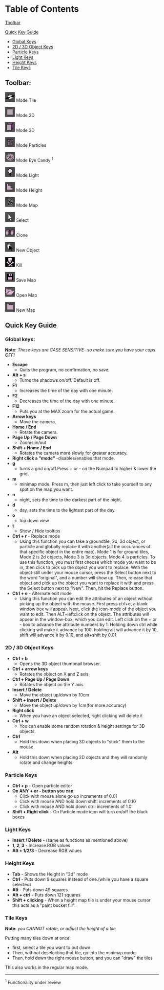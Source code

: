 # Table of Contents

[Toolbar](#toolbar)

[Quick Key Guide](#quick-key-guide)

* [Global Keys](#global-keys)
* [2D / 3D Object Keys](#2d--3d-object-keys)
* [Particle Keys](#particle-keys)
* [Light Keys](#light-keys)
* [Height Keys](#height-keys)
* [Tile Keys](#tile-keys)

## Toolbar:

![Image of Mode Tile](images/mode-tile.png) Mode Tile

![Image of Mode 2D](images/mode-2d.png) Mode 2D

![Image of Mode 3D](images/mode-3d.png) Mode 3D

![Image of Mode Particles](images/mode-particles.png) Mode Particles

![Image of Mode Eye Candy](images/mode-eye-candy.png) Mode Eye Candy <sup>1</sup>

![Image of Mode Light](images/mode-light.png) Mode Light

![Image of Mode Height](images/mode-height.png) Mode Height

![Image of Mode Map](images/mode-map.png) Mode Map

![Image of Mode Select](images/select.png) Select

![Image of Mode Clone](images/clone.png) Clone

![Image of Mode New Object](images/new-object.png) New Object

![Image of Mode Kill](images/kill.png) Kill

![Image of Mode Save Map](images/save-map.png) Save Map

![Image of Mode Open Map](images/open-map.png) Open Map

![Image of Mode New Map](images/new-map.png) New Map

## Quick Key Guide

### Global keys:

**Note:** *These keys are CASE SENSITIVE- so make sure you have your caps OFF!*

- **Escape**
  - Quits the program, no confirmation, no save.
- **Alt + s**
  - Turns the shadows on/off. Default is off.
- **F1**
  - Increases the time of the day with one minute.
- **F2**
  - Decreases the time of the day with one minute.
- **F12**
  - Puts you at the MAX zoom for the actual game.
- **Arrow keys**
  - Move the camera.
- **Home / End**
  - Rotate the camera.
- **Page Up / Page Down**
  - Zooms in/out
- **Shift + Home / End**
  - Rotates the camera more slowly for greater accuracy.
- **Right click a *"mode"*** -disables/enables that mode.
- **g**
  - turns a grid on/off.Press + or - on the Numpad to higher & lower the grid.
- **m**
  - minimap mode. Press m, then just left click to take yourself to any spot on the map you want.
- **n**
  - night, sets the time to the darkest part of the night.
- **d**
  - day, sets the time to the lightest part of the day.
- **o**
  - top down view
- **t**
  - Show / Hide tooltips
- **Ctrl + r** - Replace mode
  - Using this function you can take a groundtile, 2d, 3d object, or particle and globally replace it with another(all the occurances of that specific object in the entire map). Mode 1 is for ground tiles, Mode 2 is 2d objects, Mode 3 is 3d objects, Mode 4 is particles. To use this function, you must first choose which mode you want to be in, then click to pick up the object you want to replace. With the object still under your mouse cursor, press the Select button next to the word "original", and a number will show up. Then, release that object and pick up the object you want to replace it with and press the Select button next to "New". Then, hit the Replace button.
- **Ctrl + e** - Alternate edit mode
  - Using this function you can edit the attributes of an object without picking up the object with the mouse. First press ctrl+e, a blank window box will appear. Next, click the icon-mode of the object you want to edit. Then ALT+leftclick on the object. The attributes will appear in the window-box, which you can edit. Left click on the + or - box to advance the attribute numbers by 1. Holding down ctrl while clicking will make it advance by 100, holding alt will advance it by 10, shift will advance it by 0.10, and alt+shift by 0.01.


### 2D / 3D Object Keys
- **Ctrl + b**
  - Opens the 3D object thumbnail browser.
- **Ctrl + arrow keys**
  - Rotates the object on X and Z axis
- **Ctrl + Page Up / Page Down**
  - Rotates the object on the Y axis
- **Insert / Delete**
  - Move the object up/down by 10cm
- **Shift + Insert / Delete**
  - Move the object up/down by 1cm(for more accuracy)
- **Right click**
  - When you have an object selected, right clicking will delete it
- **Ctrl + w**
  - You can enable some random rotation & height settings for 3D objects.
- **Ctrl**
  - Hold this down when placing 3D objects to "stick" them to the mouse
- **Alt**
  - Hold this down when placing 2D objects and they will randomly rotate and change heights.


### Particle Keys
- **Ctrl + p** - Open particle editor
- **On ANY + or - button you can**:
  - Click with mouse alone go up increments of 0.01
  - Click with mouse AND hold down shift: increments of 0.10
  - Click with mouse AND hold down ctrl: increments of 1.0
- **Shift + Right click** - On Particle mode icon will turn on/off the black boxes


### Light Keys
- **Insert / Delete** - (same as functions as mentioned above)
- **1, 2, 3** - Increase RGB values
- **Alt + 1/2/3** - Decrease RGB values

### Height Keys
- **Tab** - Shows the Height in "3d" mode
- **Ctrl** - Puts down 9 squares instead of one.(while you have a square selected)
- **Alt** - Puts down 49 squares
- **Alt + ctrl** - Puts down 121 squares
- **Shift + clicking** - When a height map tile is under your mouse cursor this acts as a "paint bucket fill".

### Tile Keys
**Note:** *you CANNOT rotate, or adjust the height of a tile*

Putting many tiles down at once:

- first, select a tile you want to put down
- Then, without deselecting that tile, go into the minimap mode
- Then, hold down the right mouse button, and you can "draw" the tiles
  
This also works in the regular map mode.

---

<sup>1</sup> Functionality under review